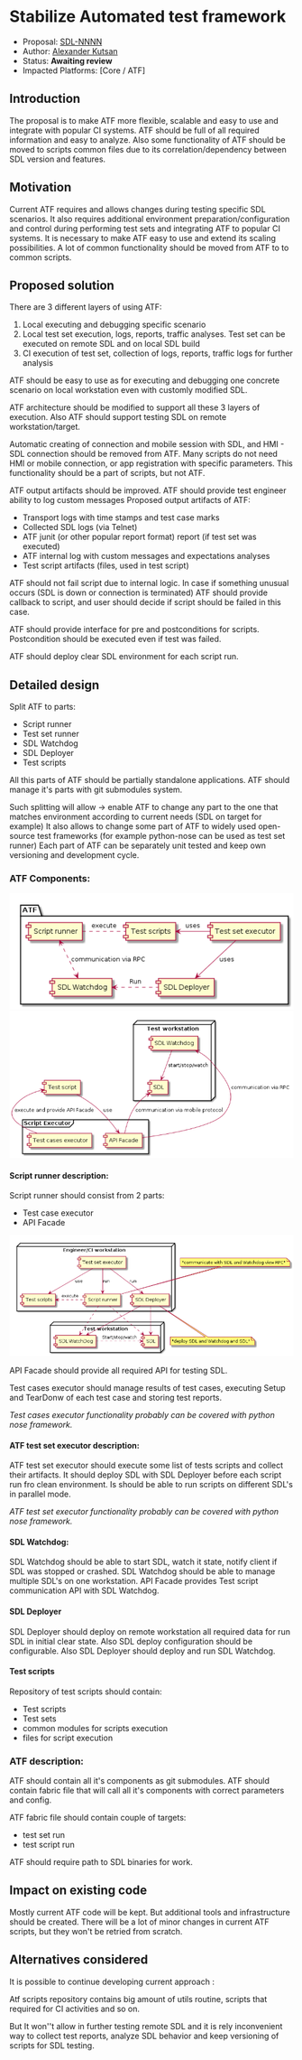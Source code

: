 # Stabilize Automated test framework

* Proposal: [SDL-NNNN](NNNN-atf-stabilization-proposal.md)
* Author: [Alexander Kutsan](https://github.com/smartdevicelink)
* Status: **Awaiting review**
* Impacted Platforms: [Core / ATF]

## Introduction

The proposal is to make ATF more flexible, scalable and easy to use and integrate with popular CI systems. ATF should be full of all required information and easy to analyze.
Also some functionality of ATF should be moved to scripts common files due to its correlation/dependency between SDL version and features.

## Motivation

Current ATF requires and allows changes during testing specific SDL scenarios. 
It also requires additional environment preparation/configuration and control during performing test sets
and integrating ATF to popular CI systems.
It is necessary to make ATF easy to use and extend its scaling possibilities.
A lot of common functionality should be moved from ATF to to common scripts.

## Proposed solution

There are 3 different layers of using ATF:

1. Local executing and debugging specific scenario
2. Local test set execution, logs, reports, traffic analyses. Test set can be executed on remote SDL and on local SDL build
3. CI execution of test set, collection of logs, reports, traffic logs for further analysis 

ATF should be easy to use as for executing and debugging one concrete scenario on local workstation even with customly modified SDL.

ATF architecture should be modified to support all these 3 layers of execution. Also ATF should support testing SDL on remote workstation/target. 

Automatic creating of connection and mobile session with SDL, and HMI - SDL connection should be removed from ATF.
Many scripts do not need HMI or mobile connection, or app registration with specific parameters. This functionality should be a part of scripts, but not ATF.

ATF output artifacts should be improved.
ATF should provide test engineer ability to log custom messages
Proposed output artifacts of ATF:
 * Transport logs with time stamps and test case marks
 * Collected SDL logs (via Telnet)
 * ATF junit (or other popular report format) report (if test set was executed) 
 * ATF internal log with custom messages and expectations analyses
 * Test script artifacts (files, used in test script)
 
ATF should not fail script due to internal logic. In case if something unusual occurs (SDL is down or connection is terminated) ATF should provide callback to script, and user should decide if script should be failed in this case. 

ATF should provide interface for pre and postconditions for scripts. Postcondition should be executed even if test was failed.

ATF should deploy clear SDL environment for each script run.

## Detailed design

Split ATF to parts:
 * Script runner
 * Test set runner
 * SDL Watchdog
 * SDL Deployer
 * Test scripts

All this parts of ATF should be partially standalone applications.
ATF should manage it's parts with git submodules system.

Such splitting will allow -> enable ATF to change any part to the one that matches environment according to current needs (SDL on target for example)
It also allows to change some part of ATF to widely used open-source test frameworks (for example python-nose can be used as test set runner)
Each part of ATF can be separately unit tested and keep own versioning and development cycle. 

### ATF Components:
![Component relations](/assets/atf_stabilization_proposal/components_model.png)
![Deployment structure](/assets/atf_stabilization_proposal/script_executor_relations.png)


#### Script runner description:

Script runner should consist from 2 parts:
 - Test case executor
 - API Facade

![Deployment structure](/assets/atf_stabilization_proposal/remote_sdl_model.png)

API Facade should provide all required API for testing SDL.
 
Test cases executor should manage results of test cases, executing Setup and TearDonw of each test case and storing test reports.

_Test cases executor functionality probably can be covered with python nose framework._


#### ATF test set executor description:

ATF test set executor should execute some list of tests scripts and collect their artifacts. 
It should deploy SDL with SDL Deployer before each script run fro clean environment.
Is should be able to run scripts on different SDL's in parallel mode.

_ATF test set executor functionality probably can be covered with python nose framework._


#### SDL Watchdog:

SDL Watchdog should be able to start SDL, watch it state, notify client if SDL was stopped or crashed.
SDL Watchdog should be able to manage multiple SDL's on one workstation. 
API Facade provides Test script communication API with SDL Watchdog.


#### SDL Deployer
SDL Deployer should deploy on remote workstation all required data for run SDL in initial clear state.
Also SDL deploy configuration should be configurable. 
Also SDL Deployer should deploy and run SDL Watchdog.

#### Test scripts
Repository of test scripts should contain:
 - Test scripts
 - Test sets
 - common modules for scripts execution
 - files for script execution

### ATF description:

ATF should contain all it's components as git submodules. 
ATF should contain fabric file that will call all it's components with correct parameters and config.

ATF fabric file should contain couple of targets:
 - test set run 
 - test script run
 
ATF should require path to SDL binaries for work.


## Impact on existing code

Mostly current ATF code will be kept. But additional tools and infrastructure should be created.
There will be a lot of minor changes in current ATF scripts, but they won't be retried from scratch. 


## Alternatives considered

It is possible to continue developing current approach :

 Atf scripts repository contains big amount of utils routine, scripts that required for CI activities and so on. 

But It won''t allow in further testing remote SDL and it is rely inconvenient way to collect test reports, analyze SDL behavior and keep versioning of scripts for SDL testing.
